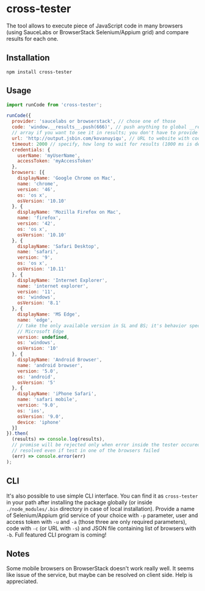 # cross-tester
The tool allows to execute piece of JavaScript code in many browsers (using
SauceLabs or BrowserStack Selenium/Appium grid) and compare results for each one.

## Installation

```
npm install cross-tester
```

## Usage

```javascript
import runCode from 'cross-tester';

runCode({
  provider: 'saucelabs or browserstack', // chose one of those
  code: 'window.__results__.push(666)', // push anything to global __results__
  // array if you want to see it in results; you don't have to provide a code
  url: 'http://output.jsbin.com/kovanuyiqu', // URL to website with code is OK too
  timeout: 2000 // specify, how long to wait for results (1000 ms is defualt)
  credentials: {
    userName: 'myUserName',
    accessToken: 'myAccessToken'
  },
  browsers: [{
    displayName: 'Google Chrome on Mac',
    name: 'chrome',
    version: '46',
    os: 'os x',
    osVersion: '10.10'
  }, {
    displayName: 'Mozilla Firefox on Mac',
    name: 'firefox',
    version: '42',
    os: 'os x',
    osVersion: '10.10'
  }, {
    displayName: 'Safari Desktop',
    name: 'safari',
    version: '9',
    os: 'os x',
    osVersion: '10.11'
  }, {
    displayName: 'Internet Explorer',
    name: 'internet explorer',
    version: '11',
    os: 'windows',
    osVersion: '8.1'
  }, {
    displayName: 'MS Edge',
    name: 'edge',
    // take the only available version in SL and BS; it's behavior specific for
    // Microsoft Edge
    version: undefined,
    os: 'windows',
    osVersion: '10'
  }, {
    displayName: 'Android Browser',
    name: 'android browser',
    version: '5.0',
    os: 'android',
    osVersion: '5'
  }, {
    displayName: 'iPhone Safari',
    name: 'safari mobile',
    version: '9.0',
    os: 'ios',
    osVersion: '9.0',
    device: 'iphone'
  }]
}).then(
  (results) => console.log(results),
  // promise will be rejected only when error inside the tester occured, it's
  // resolved even if test in one of the browsers failed
  (err) => console.error(err)
);
```

## CLI
It's also possible to use simple CLI interface. You can find it as `cross-tester`
in your path after installing the package globally (or inside `./node_modules/.bin`
directory in case of local installation). Provide a name of Selenium/Appium grid
service of your choice with `-p` parameter, user and access token with
`-u` and `-a` (those three are only required parameters), code with `-c` (or URL
with `-s`) and JSON file containing list of browsers with `-b`. Full featured
CLI program is coming!

## Notes
Some mobile browsers on BrowserStack doesn't work really well. It seems like
issue of the service, but maybe can be resolved on client side. Help is
appreciated.
